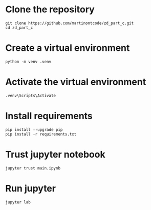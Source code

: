 # Clone the repository
```
git clone https://github.com/martinontcode/zd_part_c.git
cd zd_part_c
```

# Create a virtual environment
```
python -m venv .venv
```

# Activate the virtual environment
```
.venv\Scripts\Activate
```

# Install requirements
```
pip install --upgrade pip
pip install -r requirements.txt
```

# Trust jupyter notebook
```
jupyter trust main.ipynb
```

# Run jupyter
```
jupyter lab
```